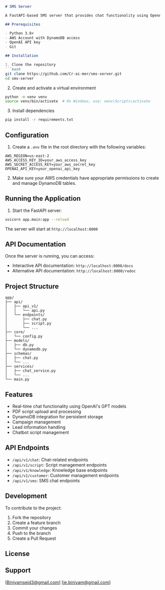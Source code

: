 ````markdown:README.md
# SMS Server

A FastAPI-based SMS server that provides chat functionality using OpenAI's GPT models and DynamoDB for data persistence.

## Prerequisites

- Python 3.8+
- AWS Account with DynamoDB access
- OpenAI API key
- Git

## Installation

1. Clone the repository
```bash
git clone https://github.com/Cr-ai-mer/sms-server.git
cd sms-server
````

2. Create and activate a virtual environment

```bash
python -m venv venv
source venv/bin/activate  # On Windows, use: venv\Scripts\activate
```

3. Install dependencies

```bash
pip install -r requirements.txt
```

## Configuration

1. Create a `.env` file in the root directory with the following variables:

```env
AWS_REGION=us-east-2
AWS_ACCESS_KEY_ID=your_aws_access_key
AWS_SECRET_ACCESS_KEY=your_aws_secret_key
OPENAI_API_KEY=your_openai_api_key
```

2. Make sure your AWS credentials have appropriate permissions to create and manage DynamoDB tables.

## Running the Application

1. Start the FastAPI server:

```bash
uvicorn app.main:app --reload
```

The server will start at `http://localhost:8000`

## API Documentation

Once the server is running, you can access:

- Interactive API documentation: `http://localhost:8000/docs`
- Alternative API documentation: `http://localhost:8000/redoc`

## Project Structure

```
app/
├── api/
│   ├── api_v1/
│   │   └── api.py
│   └── endpoints/
│       ├── chat.py
│       ├── script.py
│       └── ...
├── core/
│   └── config.py
├── models/
│   ├── db.py
│   └── dynamodb.py
├── schemas/
│   ├── chat.py
│   └── ...
├── services/
│   ├── chat_service.py
│   └── ...
└── main.py
```

## Features

- Real-time chat functionality using OpenAI's GPT models
- PDF script upload and processing
- DynamoDB integration for persistent storage
- Campaign management
- Lead information handling
- Chatbot script management

## API Endpoints

- `/api/v1/chat`: Chat-related endpoints
- `/api/v1/script`: Script management endpoints
- `/api/v1/knowledge`: Knowledge base endpoints
- `/api/v1/customer`: Customer management endpoints
- `/api/v1/sms`: SMS chat endpoints

## Development

To contribute to the project:

1. Fork the repository
2. Create a feature branch
3. Commit your changes
4. Push to the branch
5. Create a Pull Request

## License

## Support

[Biniyamseid3@gmail.com] [je.biniyam@gmail.com]

```



```
